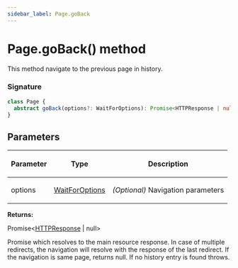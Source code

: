```yaml
---
sidebar_label: Page.goBack
---
```


# Page.goBack() method

This method navigate to the previous page in history.

### Signature

```typescript
class Page {
  abstract goBack(options?: WaitForOptions): Promise<HTTPResponse | null>;
}
```

## Parameters

<table><thead><tr><th>

Parameter

</th><th>

Type

</th><th>

Description

</th></tr></thead>
<tbody><tr><td>

options

</td><td>

[WaitForOptions](./puppeteer.waitforoptions.md)

</td><td>

_(Optional)_ Navigation parameters

</td></tr>
</tbody></table>

**Returns:**

Promise&lt;[HTTPResponse](./puppeteer.httpresponse.md) \| null&gt;

Promise which resolves to the main resource response. In case of multiple redirects, the navigation will resolve with the response of the last redirect. If the navigation is same page, returns null. If no history entry is found throws.
